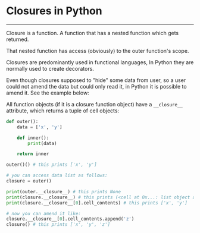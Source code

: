 # Closures in Python

---

Closure is a function. A function that has a nested function which gets returned.

That nested function has access (obviously) to the outer function's scope.

Closures are predominantly used in functional languages, In Python they are normally used
to create decorators.

Even though closures supposed to "hide" some data from user, so a user could not amend the data
but could only read it, in Python it is possible to amend it. See the example below:

All function objects (if it is a closure function object) have a `__closure__` attribute, which returns a tuple of cell objects:

```Python
def outer():
    data = ['x', 'y']

    def inner():
        print(data)

    return inner

outer()() # this prints ['x', 'y']

# you can access data list as follows:
closure = outer()

print(outer.__closure__) # this prints None
print(closure.__closure__) # this prints (<cell at 0x...: list object at 0x...>,)
print(closure.__closure__[0].cell_contents) # this prints ['x', 'y']

# now you can amend it like:
closure.__closure__[0].cell_contents.append('z')
closure() # this prints ['x', 'y', 'z']


```

